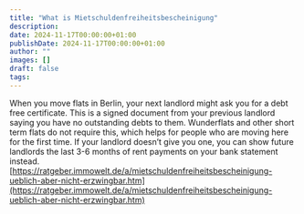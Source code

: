```yaml
---
title: "What is Mietschuldenfreiheitsbescheinigung"
description: 
date: 2024-11-17T00:00:00+01:00
publishDate: 2024-11-17T00:00:00+01:00
author: ""
images: []
draft: false
tags:
---
```

When you move flats in Berlin, your next landlord might ask you for a debt free certificate. This is a signed document from your previous landlord saying you have no outstanding debts to them. Wunderflats and other short term flats do not require this, which helps for people who are moving here for the first time. If your landlord doesn’t give you one, you can show future landlords the last 3-6 months of rent payments on your bank statement instead. [https://ratgeber.immowelt.de/a/mietschuldenfreiheitsbescheinigung-ueblich-aber-nicht-erzwingbar.htm](https://ratgeber.immowelt.de/a/mietschuldenfreiheitsbescheinigung-ueblich-aber-nicht-erzwingbar.htm)